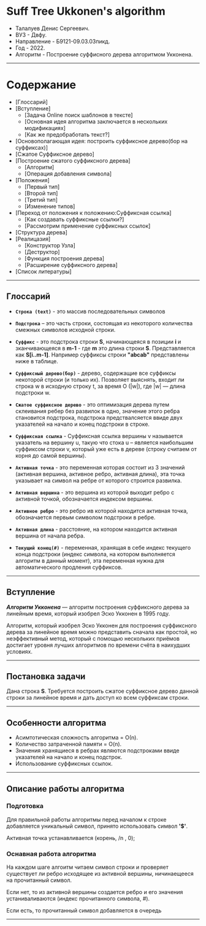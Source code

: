 ﻿# Suff Tree Ukkonen's algorithm
- Талалуев Денис Сергеевич.
- ВУЗ - Двфу.
- Направление - Б9121-09.03.03пикд.
- Год - 2022.
- Алгоритм - Построение суффисного дерева алгоритмом Укконена.

----------------------------------------------------------
# Содержание
- [Глоссарий]
- [Вступление]
     - [Задача Online поиск шаблонов в тексте]
     - [Основная идея алгоритма заключается в нескольких модификациях]
     - [Как же предобработать текст?]
- [Основополагающая идея: построить суффиксное дерево(бор на суффиксах)]
- [Сжатое Суффиксное дерево]
- [Построение сжатого суффиксного дерева]
    - [Алгоритм]
    - [Операция добавления символа]
- [Положения]
  - [Первый тип]
  - [Второй тип]
  - [Третий тип]
  - [Изменение типов]
- [Переход от положения к положению:Суффиксная ссылка]
  - [Как создавать суффиксные ссылки?]
  - [Рассмотрим применение суффиксных ссылок]
- [Структура дерева]
- [Реалицазия]    
    - [Конструктор Узла]
    - [Деструктор]
    - [Функция построения дерева]
    - [Расширение суффиксного дерева]
- [Список литературы]

------------------------------------------------
## Глоссарий
- __`Строка (text)`__ - это массив последовательных символов
- __`Подстрока`__ – это часть строки, состоящая из некоторого количества смежных символов исходной строки.
- __`Суффикс`__ - это подстрока строки __S__, начинающеяся в позиции __i__ и зканчивающеяся в __m-1__ - где __m__ это длина строки __S__. Представляется как __S[i..m-1]__.
Например суффиксы строки __"abcab"__ представлены ниже в таблице.

- __`Суффиксный дерево(бор)`__ - дерево, содержащие все суффиксы некоторой строки (и только их).
                                                  Позволяет выяснять, входит ли строка w в исходную строку t, за время О (|w|), где |w| — длина подстроки w.
- __`Сжатое суффиксное дерево`__ - это оптимизация дерева путем склеивания ребер без развилок в одно, значение этого ребра становится подстрока, подстрока предствалсяется ввиде двух указателей на начало и конец подстроки в строке.

- __`Суффиксная ссылка`__ - Суффиксная ссылка вершины v называется указатель на вершину u, такую что стока u – является наибольшим суффиксом строки v, который уже есть в дереве (строку считаем от корня до самой вершины).

- __`Активная точка`__ - это переменная которая состоит из 3 значений (активная вершина, активное ребро, активная длина), эта точка указывает на символ на ребре от которого строится развилка.

- __`Активная вершина`__ - это вершина из которой выходит ребро с активной точкой, обозначается индексом вершины.

- __`Активное ребро`__ - это ребро ив которой находится активная точка, обозначается первым символом подстроки в ребре.

- __`Активная длина`__ - расстояние, на котором находится активная вершина от начала ребра.

- __`Текущий конец(#)`__ - переменная, хранящая в себе индекс текущего конца подстроки (индекс символа, на котором выполняется алгоритм в данный момент), эта переменная нужна для автоматического продления суффиксов.

----------------------------------------
## Вступление
***Алгоритм Укконена*** — алгоритм построения суффиксного дерева за линейным время,
 который изобрел Эско Укконен в 1995 году.

Алгоритм, который изобрел Эско Укконен для построения суффиксного дерева за линейное время можно представить сначала как простой,
 но неэффективный метод, который с помощью нескольких приёмов достигает уровня лучших алгоритмов по времени счёта в наихудших условиях.


---

## Постановка задачи

Дана строка __S__. Требуется построить сжатое суффиксное дерево данной строки за линейное время и дать доступ ко всем суффиксам строки.

---

## Особенности алгоритма

- Асимтотическая сложность алгоритма = О(n).
- Количество затраченной памяти = O(n).
- Значения хранящиеся в ребрах являются подстроками ввиде указателей на начало и конец подстрок.
- Использование суффиксных ссылок.
---

## Описание работы алгоритма

### Подготовка

Для правильной работы алгоритмы перед началом к строке добавляется уникальный символ, принято использовать символ __'$'__.

Активная точка устанавливается (корень, /n , 0);

### Оснавная работа алгоритма

На каждом шаге алгоитм читаем символ строки и проверяет существует ли ребро исходящее из активной вершины, ничинаещееся на прочитанный символ.

Если нет, то из активной вершины создается ребро и его значения устаниваливаются (индекс прочитанного символа, #).

Если есть, то прочитанный символ добавляется в очередь

---


